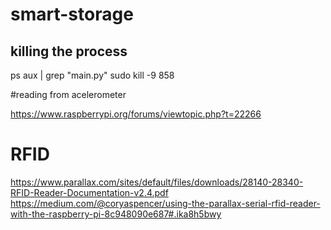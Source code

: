 # smart-storage


## killing the process
ps aux | grep "main.py"
sudo kill -9 858

#reading from acelerometer

https://www.raspberrypi.org/forums/viewtopic.php?t=22266

# RFID
https://www.parallax.com/sites/default/files/downloads/28140-28340-RFID-Reader-Documentation-v2.4.pdf
https://medium.com/@coryaspencer/using-the-parallax-serial-rfid-reader-with-the-raspberry-pi-8c948090e687#.ika8h5bwy
